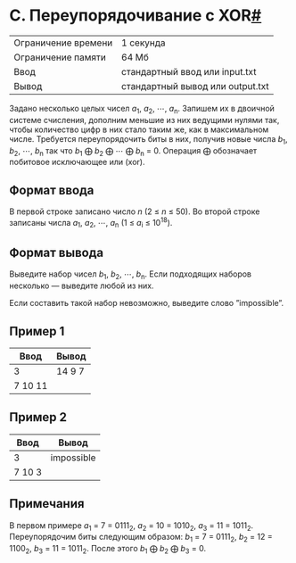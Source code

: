 # C. Переупорядочивание с XOR[#](https://contest.yandex.ru/contest/74967/problems/C/)

| | |
|---|---|
|Ограничение времени| 1 секунда|
|Ограничение памяти|	64 Мб|
|Ввод|стандартный ввод или input.txt|
|Вывод|стандартный вывод или output.txt|

Задано несколько целых чисел *a*<sub>1</sub>, *a*<sub>2</sub>, ⋯, *a*<sub>n</sub>​. Запишем их в двоичной системе счисления, дополним меньшие из них ведущими нулями так, чтобы количество цифр в них стало таким же, как в максимальном числе. Требуется переупорядочить биты в них, получив новые числа *b*<sub>1</sub>, *b*<sub>2</sub>, ⋯, *b*<sub>n</sub> так что *b*<sub>1</sub> ⨁ *b*<sub>2</sub> ⨁ ⋯ ⨁ *b*<sub>n</sub> = 0. Операция ⨁ обозначает побитовое исключающее или (xor).

## Формат ввода

В первой строке записано число *n* (2 ≤ *n* ≤ 50). Во второй строке записаны числа *a*<sub>1</sub>, *a*<sub>2</sub>, ⋯, *a*<sub>n</sub>​ (1 ≤ *a*<sub>i</sub> ≤ 10<sup>18</sup>).

## Формат вывода

Выведите набор чисел *b*<sub>1</sub>, *b*<sub>2</sub>, ⋯, *b*<sub>n</sub>​. Если подходящих наборов несколько — выведите любой из них.

Если составить такой набор невозможно, выведите слово ”impossible”.

## Пример 1
|Ввод|Вывод|
|---|---|
|       3 | 14 9 7  |
| 7 10 11 |         |


## Пример 2

|Ввод|Вывод|
|---|---|
|      3 | impossible |
| 7 10 3 |            |



## Примечания

В первом примере *a*<sub>1</sub> = 7 = 0111<sub>2</sub>​, *a*<sub>2</sub> = 10 = 1010<sub>2</sub>​, *a*<sub>3</sub> = 11 = 1011<sub>2</sub>​. Переупорядочим биты следующим образом: *b*<sub>1</sub> = 7 = 0111<sub>2</sub>​, *b*<sub>2</sub> = 12 = 1100<sub>2</sub>​, *b*<sub>3</sub> = 11 = 1011<sub>2</sub>​. После этого *b*<sub>1</sub> ⨁ *b*<sub>2</sub> ⨁ *b*<sub>3</sub> = 0.
    
